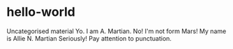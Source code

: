 # hello-world
Uncategorised material
Yo. 
I am A. Martian.
No! I'm not form Mars! 
My name is Allie N. Martian
Seriously! Pay attention to punctuation.
